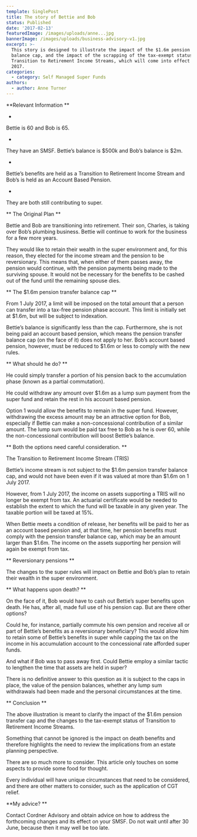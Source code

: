 ```yaml
---
template: SinglePost
title: The story of Bettie and Bob
status: Published
date: '2017-02-13'
featuredImage: /images/uploads/anne...jpg
bannerImage: /images/uploads/business-advisory-v1.jpg
excerpt: >-
  This story is designed to illustrate the impact of the $1.6m pension transfer
  balance cap, and the impact of the scrapping of the tax-exempt status of
  Transition to Retirement Income Streams, which will come into effect on 1 July
  2017.
categories:
  - category: Self Managed Super Funds
authors:
  - author: Anne Turner
---
```


**Relevant Information
**

-

Bettie is 60 and Bob is 65.

-

They have an SMSF. Bettie’s balance is $500k and Bob’s balance is $2m.

-

Bettie’s benefits are held as a Transition to Retirement Income Stream and Bob’s is held as an Account Based Pension.

-

They are both still contributing to super.

**
The Original Plan
**

Bettie and Bob are transitioning into retirement. Their son, Charles, is taking over Bob’s plumbing business. Bettie will continue to work for the business for a few more years.

They would like to retain their wealth in the super environment and, for this reason, they elected for the income stream and the pension to be reversionary. This means that, when either of them passes away, the pension would continue, with the pension payments being made to the surviving spouse. It would not be necessary for the benefits to be cashed out of the fund until the remaining spouse dies.

**
The $1.6m pension transfer balance cap
**

From 1 July 2017, a limit will be imposed on the total amount that a person can transfer into a tax-free pension phase account. This limit is initially set at $1.6m, but will be subject to indexation.

Bettie’s balance is significantly less than the cap. Furthermore, she is not being paid an account based pension, which means the pension transfer balance cap (on the face of it) does not apply to her. Bob’s account based pension, however, must be reduced to $1.6m or less to comply with the new rules.

**
What should he do?
**

He could simply transfer a portion of his pension back to the accumulation phase (known as a partial commutation).

He could withdraw any amount over $1.6m as a lump sum payment from the super fund and retain the rest in his account based pension.

Option 1 would allow the benefits to remain in the super fund. However, withdrawing the excess amount may be an attractive option for Bob, especially if Bettie can make a non-concessional contribution of a similar amount. The lump sum would be paid tax free to Bob as he is over 60, while the non-concessional contribution will boost Bettie’s balance.

**
Both the options need careful consideration.
**

The Transition to Retirement Income Stream (TRIS)

Bettie’s income stream is not subject to the $1.6m pension transfer balance cap, and would not have been even if it was valued at more than $1.6m on 1 July 2017.

However, from 1 July 2017, the income on assets supporting a TRIS will no longer be exempt from tax. An actuarial certificate would be needed to establish the extent to which the fund will be taxable in any given year. The taxable portion will be taxed at 15%.

When Bettie meets a condition of release, her benefits will be paid to her as an account based pension and, at that time, her pension benefits must comply with the pension transfer balance cap, which may be an amount larger than $1.6m. The income on the assets supporting her pension will again be exempt from tax.

**
Reversionary pensions
**

The changes to the super rules will impact on Bettie and Bob’s plan to retain their wealth in the super environment.

**
What happens upon death?
**

On the face of it, Bob would have to cash out Bettie’s super benefits upon death. He has, after all, made full use of his pension cap. But are there other options?

Could he, for instance, partially commute his own pension and receive all or part of Bettie’s benefits as a reversionary beneficiary? This would allow him to retain some of Bettie’s benefits in super while capping the tax on the income in his accumulation account to the concessional rate afforded super funds.

And what if Bob was to pass away first. Could Bettie employ a similar tactic to lengthen the time that assets are held in super?

There is no definitive answer to this question as it is subject to the caps in place, the value of the pension balances, whether any lump sum withdrawals had been made and the personal circumstances at the time.

**
Conclusion
**

The above illustration is meant to clarify the impact of the $1.6m pension transfer cap and the changes to the tax-exempt status of Transition to Retirement Income Streams.

Something that cannot be ignored is the impact on death benefits and therefore highlights the need to review the implications from an estate planning perspective.

There are so much more to consider. This article only touches on some aspects to provide some food for thought.

Every individual will have unique circumstances that need to be considered, and there are other matters to consider, such as the application of CGT relief.

**My advice?
**

Contact Cordner Advisory and obtain advice on how to address the forthcoming changes and its effect on your SMSF. Do not wait until after 30 June, because then it may well be too late.
